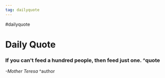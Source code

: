 ```yaml
---
tag: dailyquote
---
```


#dailyquote

# Daily Quote

### If you can't feed a hundred people, then feed just one. ^quote
*-Mother Teresa* ^author
